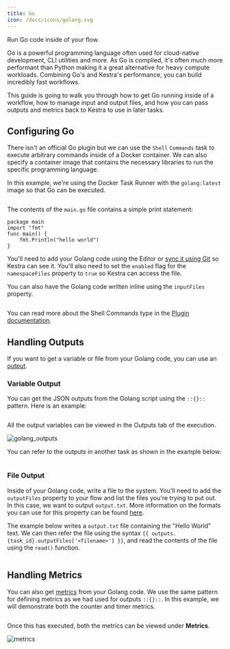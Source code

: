 ```yaml
---
title: Go
icon: /docs/icons/golang.svg
---
```


Run Go code inside of your flow.

Go is a powerful programming language often used for cloud-native development, CLI utilities and more. As Go is complied, it's often much more performant than Python making it a great alternative for heavy compute workloads. Combining Go's and Kestra's performance, you can build incredibly fast workflows. 

This guide is going to walk you through how to get Go running inside of a workflow, how to manage input and output files, and how you can pass outputs and metrics back to Kestra to use in later tasks.

## Configuring Go

There isn't an official Go plugin but we can use the `Shell` `Commands` task to execute arbitrary commands inside of a Docker container. We can also specify a container image that contains the necessary libraries to run the specific programming language. 

In this example, we're using the Docker Task Runner with the `golang:latest` image so that Go can be executed.

```yaml file=public/examples/commands_golang.yml
```

The contents of the `main.go` file contains a simple print statement:

```golang
package main
import "fmt"
func main() {
    fmt.Println("hello world")
}
```

You'll need to add your Golang code using the Editor or [sync it using Git](../08.developer-guide/04.git.md) so Kestra can see it. You'll also need to set the `enabled` flag for the `namespaceFiles` property to `true` so Kestra can access the file.

You can also have the Golang code written inline using the `inputFiles` property.

```yaml file=public/examples/commands_golang_inline.yml
```

You can read more about the Shell Commands type in the [Plugin documentation](/plugins/plugin-script-shell/tasks/io.kestra.plugin.scripts.shell.commands).

## Handling Outputs

If you want to get a variable or file from your Golang code, you can use an [output](../04.workflow-components/06.outputs.md).

### Variable Output

You can get the JSON outputs from the Golang script using the `::{}::` pattern. Here is an example:

```yaml file=public/examples/outputs_golang.yml
```

All the output variables can be viewed in the Outputs tab of the execution.

![golang_outputs](/docs/how-to-guides/golang/outputs.png)

You can refer to the outputs in another task as shown in the example below:

```yaml file=public/examples/outputs_golang_usage.yml
```

### File Output

Inside of your Golang code, write a file to the system. You'll need to add the `outputFiles` property to your flow and list the files you're trying to put out. In this case, we want to output `output.txt`. More information on the formats you can use for this property can be found [here](../08.developer-guide/07.scripts/08.output-directory.md).

The example below writes a `output.txt` file containing the "Hello World" text. We can then refer the file using the syntax `{{ outputs.{task_id}.outputFiles['<filename>'] }}`, and read the contents of the file using the `read()` function.

```yaml file=public/examples/scripts_output-files-golang.yml
```

## Handling Metrics

You can also get [metrics](../08.developer-guide/07.scripts/07.outputs-metrics.md#outputs-and-metrics-in-script-and-commands-tasks) from your Golang code. We use the same pattern for defining metrics as we had used for outputs `::{}::`. In this example, we will demonstrate both the counter and timer metrics.

```yaml file=public/examples/metrics_golang.yml
```

Once this has executed, both the metrics can be viewed under **Metrics**.

![metrics](/docs/how-to-guides/golang/metrics.png)
